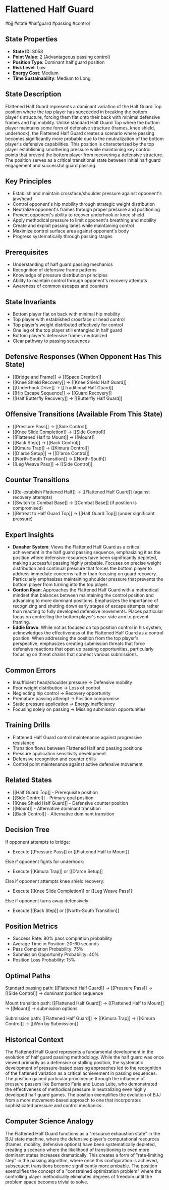 # Flattened Half Guard
#bjj #state #halfguard #passing #control

## State Properties
- **State ID**: S058
- **Point Value**: 2 (Advantageous passing control)
- **Position Type**: Dominant half guard position
- **Risk Level**: Low
- **Energy Cost**: Medium
- **Time Sustainability**: Medium to Long

## State Description
Flattened Half Guard represents a dominant variation of the Half Guard Top position where the top player has succeeded in breaking the bottom player's structure, forcing them flat onto their back with minimal defensive frames and hip mobility. Unlike standard Half Guard Top where the bottom player maintains some form of defensive structure (frames, knee shield, underhook), the Flattened Half Guard creates a scenario where passing becomes significantly more probable due to the neutralization of the bottom player's defensive capabilities. This position is characterized by the top player establishing smothering pressure while maintaining key control points that prevent the bottom player from recovering a defensive structure. The position serves as a critical transitional state between initial half guard engagement and successful guard passing.

## Key Principles
- Establish and maintain crossface/shoulder pressure against opponent's jaw/head
- Control opponent's hip mobility through strategic weight distribution
- Neutralize opponent's frames through proper pressure and positioning
- Prevent opponent's ability to recover underhook or knee shield
- Apply methodical pressure to limit opponent's breathing and mobility
- Create and exploit passing lanes while maintaining control
- Maximize control surface area against opponent's body
- Progress systematically through passing stages

## Prerequisites
- Understanding of half guard passing mechanics
- Recognition of defensive frame patterns
- Knowledge of pressure distribution principles
- Ability to maintain control through opponent's recovery attempts
- Awareness of common escapes and counters

## State Invariants
- Bottom player flat on back with minimal hip mobility
- Top player with established crossface or head control
- Top player's weight distributed effectively for control
- One leg of the top player still entangled in half guard
- Bottom player's defensive frames neutralized
- Clear pathway to passing sequences

## Defensive Responses (When Opponent Has This State)
- [[Bridge and Frame]] → [[Space Creation]]
- [[Knee Shield Recovery]] → [[Knee Shield Half Guard]]
- [[Underhook Drive]] → [[Traditional Half Guard]]
- [[Hip Escape Sequence]] → [[Guard Recovery]]
- [[Half Butterfly Recovery]] → [[Butterfly Half Guard]]

## Offensive Transitions (Available From This State)
- [[Pressure Pass]] → [[Side Control]]
- [[Knee Slide Completion]] → [[Side Control]]
- [[Flattened Half to Mount]] → [[Mount]]
- [[Back Step]] → [[Back Control]]
- [[Kimura Trap]] → [[Kimura Control]]
- [[D'arce Setup]] → [[D'arce Control]]
- [[North-South Transition]] → [[North-South]]
- [[Leg Weave Pass]] → [[Side Control]]

## Counter Transitions
- [[Re-establish Flattened Half]] → [[Flattened Half Guard]] (against recovery attempts)
- [[Switch to Combat Base]] → [[Combat Base]] (if position is compromised)
- [[Retreat to Half Guard Top]] → [[Half Guard Top]] (under significant pressure)

## Expert Insights
- **Danaher System**: Views the Flattened Half Guard as a critical achievement in the half guard passing sequence, emphasizing it as the position where defensive resources have been significantly depleted, making successful passing highly probable. Focuses on precise weight distribution and continual pressure that forces the bottom player to address immediate concerns rather than focusing on guard recovery. Particularly emphasizes maintaining shoulder pressure that prevents the bottom player from turning into the top player.
- **Gordon Ryan**: Approaches the Flattened Half Guard with a methodical mindset that balances between maintaining the control position and advancing to more dominant positions. Emphasizes the importance of recognizing and shutting down early stages of escape attempts rather than reacting to fully developed defensive movements. Places particular focus on controlling the bottom player's near-side arm to prevent framing.
- **Eddie Bravo**: While not as focused on top position control in his system, acknowledges the effectiveness of the Flattened Half Guard as a control position. When addressing the position from the top player's perspective, emphasizes creating submission threats that force defensive reactions that open up passing opportunities, particularly focusing on threat chains that connect various submissions.

## Common Errors
- Insufficient head/shoulder pressure → Defensive mobility
- Poor weight distribution → Loss of control
- Neglecting hip control → Recovery opportunity
- Premature passing attempt → Position compromise
- Static pressure application → Energy inefficiency
- Focusing solely on passing → Missing submission opportunities

## Training Drills
- Flattened Half Guard control maintenance against progressive resistance
- Transition flows between Flattened Half and passing positions
- Pressure application sensitivity development
- Defensive recognition and counter drills
- Control point maintenance against active defensive movement

## Related States
- [[Half Guard Top]] - Prerequisite position
- [[Side Control]] - Primary goal position
- [[Knee Shield Half Guard]] - Defensive counter position
- [[Mount]] - Alternative dominant transition
- [[Back Control]] - Alternative dominant transition

## Decision Tree
If opponent attempts to bridge:
- Execute [[Pressure Pass]] or [[Flattened Half to Mount]]

Else if opponent fights for underhook:
- Execute [[Kimura Trap]] or [[D'arce Setup]]

Else if opponent attempts knee shield recovery:
- Execute [[Knee Slide Completion]] or [[Leg Weave Pass]]

Else if opponent turns away defensively:
- Execute [[Back Step]] or [[North-South Transition]]

## Position Metrics
- Success Rate: 80% pass completion probability
- Average Time in Position: 20-60 seconds
- Pass Completion Probability: 75%
- Submission Opportunity Probability: 40%
- Position Loss Probability: 15%

## Optimal Paths
Standard passing path:
[[Flattened Half Guard]] → [[Pressure Pass]] → [[Side Control]] → dominant position sequence

Mount transition path:
[[Flattened Half Guard]] → [[Flattened Half to Mount]] → [[Mount]] → submission options

Submission path:
[[Flattened Half Guard]] → [[Kimura Trap]] → [[Kimura Control]] → [[Won by Submission]]

## Historical Context
The Flattened Half Guard represents a fundamental development in the evolution of half guard passing methodology. While the half guard was once viewed primarily as a defensive or stalling position, the systematic development of pressure-based passing approaches led to the recognition of the flattened variation as a critical achievement in passing sequences. The position gained particular prominence through the influence of pressure passers like Bernardo Faria and Lucas Leite, who demonstrated the effectiveness of methodical pressure in neutralizing even highly developed half guard games. The position exemplifies the evolution of BJJ from a more movement-based approach to one that incorporates sophisticated pressure and control mechanics.

## Computer Science Analogy
The Flattened Half Guard functions as a "resource exhaustion state" in the BJJ state machine, where the defensive player's computational resources (frames, mobility, defensive options) have been systematically depleted, creating a scenario where the likelihood of transitioning to even more dominant states increases dramatically. This creates a form of "rate-limiting step" in the passing algorithm, where once this configuration is achieved, subsequent transitions become significantly more probable. The position exemplifies the concept of a "constrained optimization problem" where the controlling player methodically eliminates degrees of freedom until the problem space becomes trivial to solve.
